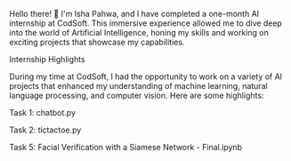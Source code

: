 
Hello there! 👋 I'm Isha Pahwa, and I have completed a one-month AI internship at CodSoft. This immersive experience allowed me to dive deep into the world of Artificial Intelligence, honing my skills and working on exciting projects that showcase my capabilities.

Internship Highlights

During my time at CodSoft, I had the opportunity to work on a variety of AI projects that enhanced my understanding of machine learning, natural language processing, and computer vision. Here are some highlights:

Task 1: chatbot.py 

Task 2: tictactoe.py 

Task 5: Facial Verification with a Siamese Network - Final.ipynb 
